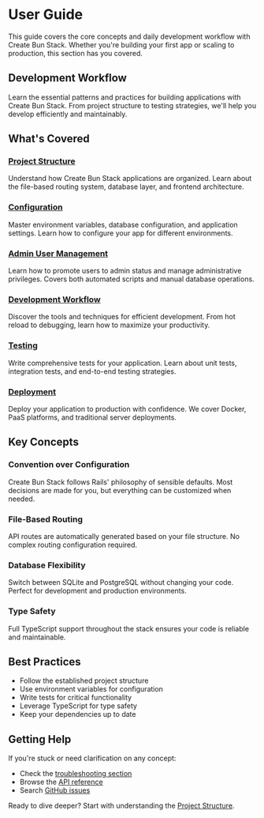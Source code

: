 # User Guide

This guide covers the core concepts and daily development workflow with Create Bun Stack. Whether you're building your first app or scaling to production, this section has you covered.

## Development Workflow

Learn the essential patterns and practices for building applications with Create Bun Stack. From project structure to testing strategies, we'll help you develop efficiently and maintainably.

## What's Covered

### [Project Structure](/docs/guide/project-structure)
Understand how Create Bun Stack applications are organized. Learn about the file-based routing system, database layer, and frontend architecture.

### [Configuration](/docs/guide/configuration)
Master environment variables, database configuration, and application settings. Learn how to configure your app for different environments.

### [Admin User Management](/docs/guide/admin-user)
Learn how to promote users to admin status and manage administrative privileges. Covers both automated scripts and manual database operations.

### [Development Workflow](/docs/guide/development)
Discover the tools and techniques for efficient development. From hot reload to debugging, learn how to maximize your productivity.

### [Testing](/docs/guide/testing)
Write comprehensive tests for your application. Learn about unit tests, integration tests, and end-to-end testing strategies.

### [Deployment](/docs/guide/deployment)
Deploy your application to production with confidence. We cover Docker, PaaS platforms, and traditional server deployments.

## Key Concepts

### Convention over Configuration
Create Bun Stack follows Rails' philosophy of sensible defaults. Most decisions are made for you, but everything can be customized when needed.

### File-Based Routing
API routes are automatically generated based on your file structure. No complex routing configuration required.

### Database Flexibility
Switch between SQLite and PostgreSQL without changing your code. Perfect for development and production environments.

### Type Safety
Full TypeScript support throughout the stack ensures your code is reliable and maintainable.

## Best Practices

- Follow the established project structure
- Use environment variables for configuration
- Write tests for critical functionality
- Leverage TypeScript for type safety
- Keep your dependencies up to date

## Getting Help

If you're stuck or need clarification on any concept:

- Check the [troubleshooting section](/docs/guide/development#troubleshooting)
- Browse the [API reference](/docs/api)
- Search [GitHub issues](https://github.com/jasencarroll/create-bun-stack/issues)

Ready to dive deeper? Start with understanding the [Project Structure](/docs/guide/project-structure).